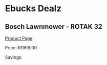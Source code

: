 
# Ebucks Dealz
## Bosch Lawnmower - ROTAK 32
[Product Page](https://www.ebucks.com/web/shop/productSelected.do?prodId=1199968303&catId=714965764)

Price: R1999.00

Savings: 


	